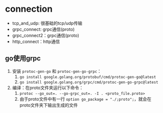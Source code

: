 # connection

- tcp_and_udp: 很基础的tcp/udp传输
- grpc_connect: grpc通信(proto)
- grpc_connect2：grpc通信(proto)
- http_connect：http通信



## go使用grpc
1. 安装 `protoc-gen-go` 和 `protoc-gen-go-grpc`：
   1. `go install google.golang.org/protobuf/cmd/protoc-gen-go@latest`
   2. `go install google.golang.org/grpc/cmd/protoc-gen-go-grpc@latest`
2. 编译：在proto文件夹运行以下命令：
   1. `protoc --go_out=. --go-grpc_out=. -I . <proto_file.proto>`
   2. 由于proto文件中有一行 `option go_package = "./;proto";`，就会在proto文件夹下输出生成的文件